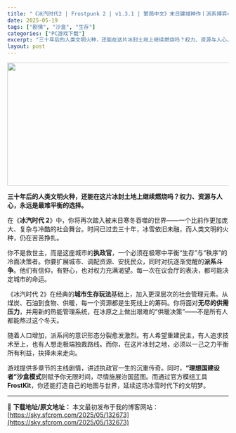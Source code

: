 ```yaml
---
title: "《冰汽时代2 | Frostpunk 2 | v1.3.1 | 繁简中文》末日建城神作丨派系博弈×热能管理新玩法"
date: 2025-05-19
tags: ["剧情", "沙盒", "生存"]
categories: ["PC游戏下载"]
excerpt: "三十年后的人类文明火种，还能在这片冰封土地上继续燃烧吗？权力、资源与人心，永远是最难平衡的选择。 在《冰汽时代 2》中，你将再次踏入被末日寒冬吞噬的世界——一个比前作更加庞大、复杂与冷酷的社会舞台。时间已过去三十年，冰雪依旧未融，而人类文明的火种，仍在苦苦挣扎。 你不是救世主，而是这座城市的执政官，&hellip;"
layout: post
---
```


<img class="aligncenter size-full wp-image-132674" src="https://sky.sfcrom.com/wp-content/uploads/2025/05/2025051909430951.webp" alt="" width="600" height="280" />
<p data-start="74" data-end="160"><strong>三十年后的人类文明火种，还能在这片冰封土地上继续燃烧吗？权力、资源与人心，永远是最难平衡的选择。</strong></p>
<p class="" data-start="74" data-end="160">在《<strong data-start="76" data-end="86">冰汽时代 2</strong>》中，你将再次踏入被末日寒冬吞噬的世界——一个比前作更加庞大、复杂与冷酷的社会舞台。时间已过去三十年，冰雪依旧未融，而人类文明的火种，仍在苦苦挣扎。</p>
<p class="" data-start="162" data-end="286">你不是救世主，而是这座城市的<strong data-start="176" data-end="183">执政官</strong>，一个必须在极寒中平衡“生存”与“秩序”的冷面决策者。你要扩展城市、调配资源、安抚民众，同时对抗逐渐觉醒的<strong data-start="236" data-end="244">派系斗争</strong>。他们有信仰，有野心，也对权力充满渴望。每一次在议会厅的表决，都可能决定城市的命运。</p>
<p class="" data-start="288" data-end="415">《冰汽时代 2》在经典的<strong data-start="300" data-end="310">城市生存玩法</strong>基础上，加入更深层次的社会管理元素。从煤炭、石油到食物、供暖，每一个资源都是生死线上的筹码。你将面对<strong data-start="360" data-end="371">无尽的供需压力</strong>，并用新的热能管理系统，在冰原之上做出艰难的“供暖决策”——不是所有人都能熬过这个冬天。</p>
<p class="" data-start="417" data-end="501">随着人口增加，派系间的意识形态分裂愈发激烈。有人希望重建民主，有人追求技术至上，也有人想走极端独裁路线。而你，在这片冰封之地，必须以一己之力平衡所有利益，抉择未来走向。</p>
<p class="" data-start="503" data-end="617">游戏提供多章节的主线剧情，讲述执政官一生的沉重传奇。同时，<strong data-start="532" data-end="548">“理想国建设者”沙盒模式</strong>则赋予你无限时间，尽情施展治国蓝图。而通过官方模组工具 <strong data-start="576" data-end="588">FrostKit</strong>，你还能打造自己的地图与世界，延续这场冰雪时代下的文明梦。</p>

---
📖 **下载地址/原文地址：** 本文最初发布于我的博客网站：[https://sky.sfcrom.com/2025/05/132673](https://sky.sfcrom.com/2025/05/132673)
